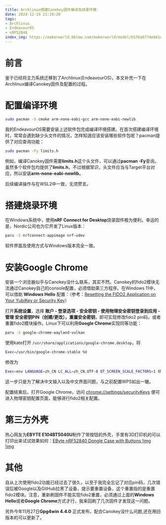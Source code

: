 ```yaml
---
title: Archlinux搭建Canokey固件编译及烧录环境
date: 2024-12-19 21:19:20
tags:
- Archlinux
- EndeavourOS
- nRF52840
index_img: https://makerworld.bblmw.com/makerworld/model/US76a0774e941e4c/design/2024-11-13_3f7e2672efdcb8.jpg?x-oss-process=image/resize,w_1000/format,webp
---
```

# 前言
鉴于已经将主力系统迁移到了Archlinux(EndeavourOS)，本文补充一下在Archlinux编译Canokey固件及配置的过程。
# 配置编译环境
```bash
sudo pacman -S cmake arm-none-eabi-gcc arm-none-eabi-newlib
```
我的EndeavourOS需要安装上述软件包完成编译环境搭建。在首次搭建编译环境时，常常会遇到缺少头文件的情况，怎样知道应该安装哪些软件包呢？pacman提供了对应查询功能：

```bash
sudo pacman -Fy limits.h
```

例如，编译Canokey固件需要**limits.h**这个头文件，可以通过**pacman -Fy**查询。虽然多个软件包均提供了**limits.h**，不过根据常识，头文件应当与Target平台对应，所以安装**arm-none-eabi-newlib**。

后续编译操作与在WSL2中一致，无须赘言。
# 搭建烧录环境
在Windows系统中，使用**nRF Connect for Desktop**烧录固件极为便利。幸运的是，Nordic公司也为它开发了Linux版本：
```bash
paru -S nrfconnect-appimage nrf-udev
```
软件界面及使用方式与Windows版本完全一致。
# 安装Google Chrome
安装一个浏览器似乎与Canokey没什么联系，其实不然。Canokey的fido2模块无法通过Canokey自己的console配置，必须借助第三方程序。在Windows 11中，可以借助 **Windows Hello** 配置：（参考：[Resetting the FIDO2 Application on Your YubiKey or Security Key](https://support.yubico.com/hc/en-us/articles/360016648899-Resetting-the-FIDO2-Application-on-Your-YubiKey-or-Security-Key)）

打开**系统设置**，选择 **账户 - 登录选项 - 安全密钥 - 使用物理安全密钥登录到应用 - 管理  安全密钥PIN（创建/更改），重置安全密钥**，即可实现修改fido2 pin码，或者重置fido2模块操作。Linux下可以利用**Google Chrome**实现同等功能：
```bash
paru -S google-chrome-wayland-vulkan
```
使用kate打开 `/usr/share/applications/google-chrome.desktop`，将
```bash
Exec=/usr/bin/google-chrome-stable %U
```
修改为
```bash
Exec=env LANGUAGE=zh_CN LC_ALL=zh_CN.UTF-8 QT_SCREEN_SCALE_FACTORS=1 XMODIFIERS="@im=fcitx" GTK_IM_MODULE="fcitx" QT_IM_MODULE="fcitx" SDL_IM_MODULE=fcitx GLFW_IM_MODULE=ibus /usr/bin/google-chrome-stable %U
```
这一步只是为了解决中文输入以及中文界面问题，与之前配置WPS如出一辙。

配置结束后，打开Google Chrome，访问 [chrome://settings/securityKeys](chrome://settings/securityKeys) 便可进入物理密钥配置页面，能够进行fido2相关配置。
# 第三方外壳
热心网友为**EBYTE E104BT5040U**制作了带按钮的外壳，手里有3D打印机的可以打印出来试试效果如何：[EByte nRF52840 Dongle Case with Buttons
](https://makerworld.com/en/models/785032#profileId-722680)
[!img](https://makerworld.bblmw.com/makerworld/model/US76a0774e941e4c/design/2024-11-13_5636ec5c156af8.jpg?x-oss-process=image/resize,w_1000/format,webp)
[!img](https://makerworld.bblmw.com/makerworld/model/US76a0774e941e4c/design/2024-11-13_3f7e2672efdcb8.jpg?x-oss-process=image/resize,w_1000/format,webp)
# 其他
自从上次使用fido2功能已经过去了很久，以至于我完全忘记了对应pin码，几次错误后被Google以及GitHub拉黑了设备，提示要重置设备，这个重置指的是重置fido2模块。注意，重新刷固件不能实现fido2重置，必须通过上面的**Windows Hello**或者**Google Chrome**方式才行，我来回刷了几次固件才发现这一问题。

另外今年11月27日**Gpg4win 4.4.0** 正式发布，配合Canokey没什么问题,还在用旧版本的可以更新了。
